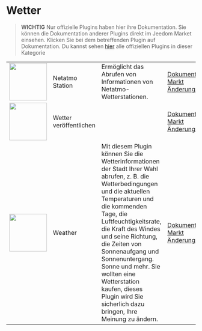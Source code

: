 
# Wetter


>**WICHTIG**
>Nur offizielle Plugins haben hier ihre Dokumentation. Sie können die Dokumentation anderer Plugins direkt im Jeedom Market einsehen. Klicken Sie bei dem betreffenden Plugin auf Dokumentation.
>Du kannst sehen [hier](https://market.jeedom.com/index.php?v=d&p=market&type=plugin&categorie=weather) alle offiziellen Plugins in dieser Kategorie


| | | | |
|--- | --- | --- | ---|
|<img src="netatmoWeather/netatmoWeather_icon.png" class="pluginLogo" width="100" />|Netatmo Station|Ermöglicht das Abrufen von Informationen von Netatmo-Wetterstationen.|[Dokumentation](netatmoWeather/index.md)[Beta](netatmoWeather/beta/index.md)<br/>[Markt](https://market.jeedom.com/index.php?v=d&p=market_display&id=133)<br/>[Änderungsprotokoll](netatmoWeather/changelog.md)[Beta](netatmoWeather/beta/changelog.md)|
|<img src="publiemeteo/publiemeteo_icon.png" class="pluginLogo" width="100" />|Wetter veröffentlichen||[Dokumentation](publiemeteo/index.md)<br/>[Markt](https://market.jeedom.com/index.php?v=d&p=market_display&id=2318)<br/>[Änderungsprotokoll](publiemeteo/changelog.md)|
|<img src="weather/weather_icon.png" class="pluginLogo" width="100" />|Weather|Mit diesem Plugin können Sie die Wetterinformationen der Stadt Ihrer Wahl abrufen, z. B. die Wetterbedingungen und die aktuellen Temperaturen und die kommenden Tage, die Luftfeuchtigkeitsrate, die Kraft des Windes und seine Richtung, die Zeiten von Sonnenaufgang und Sonnenuntergang. Sonne und mehr. Sie wollten eine Wetterstation kaufen, dieses Plugin wird Sie sicherlich dazu bringen, Ihre Meinung zu ändern.|[Dokumentation](weather/index.md)[Beta](weather/beta/index.md)<br/>[Markt](https://market.jeedom.com/index.php?v=d&p=market_display&id=7)<br/>[Änderungsprotokoll](weather/changelog.md)[Beta](weather/beta/changelog.md)|
